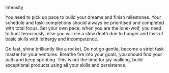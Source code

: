 Intensity

You need to pick up pace to build your dreams and finish milestones.
Your schedule and task-completions should always be prioritised and completed with total focus.
Set your own pace, when you are the lone-wolf, you need to hunt ferociously,
else you will die a slow death due to hunger and loss of basic skills with lethargy and incompetence.

Go fast, shine brilliantly like a rocket, 
Do not go gentle, become a strict task master for your ventures.
Breathe fire into your goals, you should find your path and keep sprinting.
This is not the time for jay-walking, build exceptional products using all your skills and persistence.